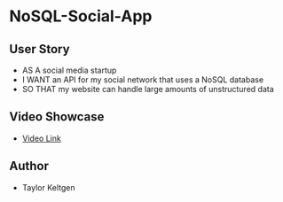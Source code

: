 # NoSQL-Social-App

## User Story

- AS A social media startup
- I WANT an API for my social network that uses a NoSQL database
- SO THAT my website can handle large amounts of unstructured data

## Video Showcase

- [Video Link](https://drive.google.com/file/d/1P181XzKsSXfN59HhNaByyYI4z2y2FEk9/view)

## Author

- Taylor Keltgen
